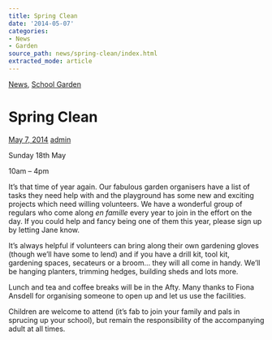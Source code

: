 ```yaml
---
title: Spring Clean
date: '2014-05-07'
categories:
- News
- Garden
source_path: news/spring-clean/index.html
extracted_mode: article
---
```

[News](category/news/), [School Garden](category/garden/)

# Spring Clean

[May 7, 2014](news/spring-clean/) [admin](author/admin/)

Sunday 18th May

10am – 4pm

It’s that time of year again. Our fabulous garden organisers have a list of tasks they need help with and the playground has some new and exciting projects which need willing volunteers. We have a wonderful group of regulars who come along&nbsp;_en famille_ every year to join in the effort on the day. If you could help and fancy being one of them this year, please sign up by letting Jane know.

It’s always helpful if volunteers can bring along their own gardening gloves (though we’ll have some to lend) and if you have a drill kit, tool kit, gardening spaces, secateurs or a broom… they will all come in handy. We’ll be hanging planters, trimming hedges, building sheds and lots more.

Lunch and tea and coffee breaks will be in the Afty. Many thanks to Fiona Ansdell for organising someone to open up and let us use the facilities.

Children are welcome to attend (it’s fab to join your family and pals in sprucing up your school), but remain the responsibility of the accompanying adult at all times.
